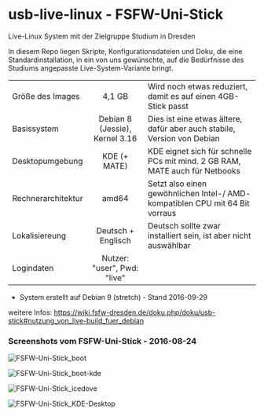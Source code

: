 # usb-live-linux - FSFW-Uni-Stick

Live-Linux System mit der Zielgruppe Studium in Dresden

In diesem Repo liegen Skripte, Konfigurationsdateien und Doku, die eine Standardinstallation, in ein von uns gewünschte, auf die Bedürfnisse des Studiums angepasste Live-System-Variante bringt.

|						|								|																		|
|:----------------------|:-----------------------------:|:----------------------------------------------------------------------|
|Größe des Images		|4,1 GB							|Wird noch etwas reduziert, damit es auf einen 4GB-Stick passt			|
|Basissystem			|Debian 8 (Jessie), Kernel 3.16	|Dies ist eine etwas ältere, dafür aber auch stabile, Version von Debian	|
|Desktopumgebung		|KDE (+ MATE)					|KDE eignet sich für schnelle PCs mit mind. 2 GB RAM, MATE auch für Netbooks	|
|Rechnerarchitektur		|amd64							|Setzt also einen gewöhnlichen Intel-/ AMD- kompatiblen CPU mit 64 Bit vorraus	|
|Lokalisiereung			|Deutsch + Englisch				|Deutsch sollte zwar installiert sein, ist aber nicht auswählbar		|
|Logindaten				|Nutzer: "user", Pwd: "live"	|																		|

- System erstellt auf Debian 9 (stretch) - Stand 2016-09-29

weitere Infos:
https://wiki.fsfw-dresden.de/doku.php/doku/usb-stick#nutzung_von_live-build_fuer_debian

### Screenshots vom FSFW-Uni-Stick - 2016-08-24  ###

![FSFW-Uni-Stick_boot](doc/media/FSFW-Uni-Stick_boot_1024x768.png)

![FSFW-Uni-Stick_boot-kde](doc/media/FSFW_Uni-Stick_boot-kde_1024x768.png)

![FSFW-Uni-Stick_icedove](doc/media/FSFW-Uni-Stick_icedove_1024x768.png)

![FSFW-Uni-Stick_KDE-Desktop](doc/media/FSFW-Uni-Stick_KDE-Desktop_1024x768.png)

